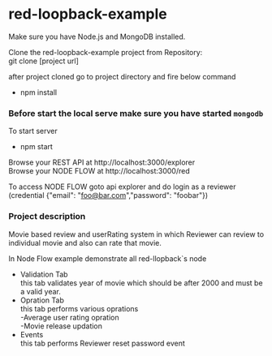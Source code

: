 # red-loopback-example

Make sure you have Node.js and MongoDB installed.  

Clone the red-loopback-example project from Repository:  
git clone [project url]  

after project cloned go to project directory and fire below command
* npm install  

### Before start the local serve make sure you have started `mongodb`  
To start server
* npm start

Browse your REST API at http://localhost:3000/explorer  
Browse your NODE FLOW at http://localhost:3000/red

To access NODE FLOW goto api explorer and do login as a reviewer  
(credential {"email": "foo@bar.com","password": "foobar"})

### Project description
Movie based review and userRating system in which Reviewer can review to individual movie and also can rate that movie.

In Node Flow example demonstrate all red-llopback`s node 
* Validation Tab  
this tab validates year of movie which should be after 2000 and must be a valid year.  
* Opration Tab  
this tab performs various oprations  
-Average user rating opration  
-Movie release updation
* Events  
this tab performs Reviewer reset password event
